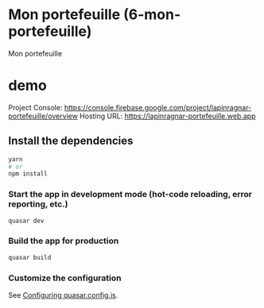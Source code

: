 # Mon portefeuille (6-mon-portefeuille)

Mon portefeuille

# demo
Project Console: https://console.firebase.google.com/project/lapinragnar-portefeuille/overview
Hosting URL: https://lapinragnar-portefeuille.web.app


## Install the dependencies
```bash
yarn
# or
npm install
```

### Start the app in development mode (hot-code reloading, error reporting, etc.)
```bash
quasar dev
```


### Build the app for production
```bash
quasar build
```

### Customize the configuration
See [Configuring quasar.config.js](https://v2.quasar.dev/quasar-cli-vite/quasar-config-js).
